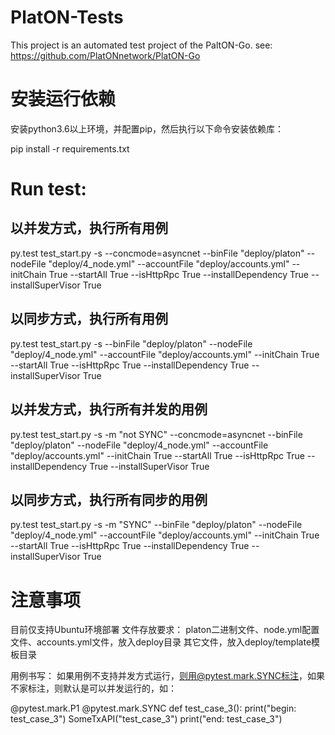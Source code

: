 # PlatON-Tests
This project is an automated test project of the PaltON-Go. see: https://github.com/PlatONnetwork/PlatON-Go

# 安装运行依赖
安装python3.6以上环境，并配置pip，然后执行以下命令安装依赖库：

pip install -r requirements.txt 

# Run test:
## 以并发方式，执行所有用例
py.test test_start.py -s --concmode=asyncnet --binFile "deploy/platon" --nodeFile "deploy/4_node.yml" --accountFile "deploy/accounts.yml" --initChain True --startAll True --isHttpRpc True --installDependency True --installSuperVisor True

## 以同步方式，执行所有用例
py.test test_start.py -s --binFile "deploy/platon" --nodeFile "deploy/4_node.yml" --accountFile "deploy/accounts.yml" --initChain True --startAll True --isHttpRpc True --installDependency True --installSuperVisor True

## 以并发方式，执行所有并发的用例
py.test test_start.py -s -m "not SYNC" --concmode=asyncnet --binFile "deploy/platon" --nodeFile "deploy/4_node.yml" --accountFile "deploy/accounts.yml" --initChain True --startAll True --isHttpRpc True --installDependency True --installSuperVisor True

## 以同步方式，执行所有同步的用例
py.test test_start.py -s -m "SYNC" --binFile "deploy/platon" --nodeFile "deploy/4_node.yml" --accountFile "deploy/accounts.yml" --initChain True --startAll True --isHttpRpc True --installDependency True --installSuperVisor True


# 注意事项
目前仅支持Ubuntu环境部署
文件存放要求：
    platon二进制文件、node.yml配置文件、accounts.yml文件，放入deploy目录
    其它文件，放入deploy/template模板目录

用例书写：
如果用例不支持并发方式运行，则用@pytest.mark.SYNC标注，如果不家标注，则默认是可以并发运行的，如：

@pytest.mark.P1
@pytest.mark.SYNC
def test_case_3():
    print("begin: test_case_3")
    SomeTxAPI("test_case_3")
    print("end: test_case_3")
